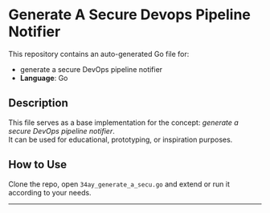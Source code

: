 # Generate A Secure Devops Pipeline Notifier

This repository contains an auto-generated Go file for:

- generate a secure DevOps pipeline notifier
- **Language**: Go

## Description

This file serves as a base implementation for the concept: *generate a secure DevOps pipeline notifier*.  
It can be used for educational, prototyping, or inspiration purposes.

## How to Use

Clone the repo, open `34ay_generate_a_secu.go` and extend or run it according to your needs.

---


